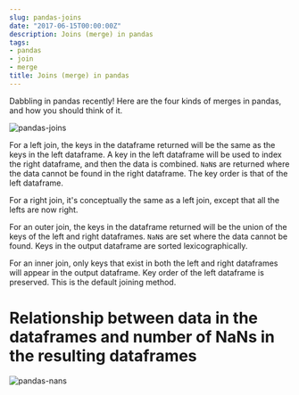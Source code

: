 ```yaml
---
slug: pandas-joins
date: "2017-06-15T00:00:00Z"
description: Joins (merge) in pandas
tags:
- pandas
- join
- merge
title: Joins (merge) in pandas
---
```

Dabbling in pandas recently! Here are the four kinds of merges in pandas, and how you should think of it.

![pandas-joins](/assets/images/joins.svg)

For a left join, the keys in the dataframe returned will be the same as the keys in the left dataframe. A key in the left dataframe will be used to index the right dataframe, and then the data is combined. `NaN`s are returned where the data cannot be found in the right dataframe. The key order is that of the left dataframe.

For a right join, it's conceptually the same as a left join, except that all the lefts are now right.

For an outer join, the keys in the dataframe returned will be the union of the keys of the left and right dataframes. `NaN`s are set where the data cannot be found. Keys in the output dataframe are sorted lexicographically.

For an inner join, only keys that exist in both the left and right dataframes will appear in the output dataframe. Key order of the left dataframe is preserved. This is the default joining method.

# Relationship between data in the dataframes and number of NaNs in the resulting dataframes

![pandas-nans](/assets/images/nans.svg)
